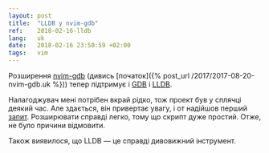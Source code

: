 ```yaml
---
layout: post
title:  "LLDB у nvim-gdb"
ref:    2018-02-16-lldb
lang:   uk
date:   2018-02-16 23:50:59 +02:00
tags:   vim
---
```


Розширення [nvim-gdb](https://github.com/sakhnik/nvim-gdb) (дивись
[початок]({% post_url /2017/2017-08-20-nvim-gdb.uk %})) тепер підтримує і
[GDB](https://www.gnu.org/software/gdb/) і [LLDB](https://lldb.llvm.org/).

Налагоджувач мені потрібен вкрай рідко, тож проект був у сплячці деякий час.
Але здається, він привертає увагу, і от надійшов перший
[запит](https://github.com/sakhnik/nvim-gdb/issues/1). Розширювати справді
легко, тому що скрипт дуже простий. Отже, не було причини відмовити.

Також виявилося, що LLDB — це справді дивовижний інструмент.

<script src="https://asciinema.org/a/162697.js" id="asciicast-162697" async></script>

